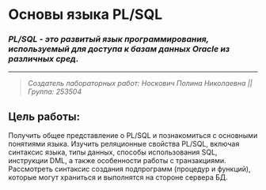 # Основы языка PL/SQL
### *PL/SQL - это развитый язык программирования, используемый для доступа к базам данных Oracle из различных сред.*
---
> *Создатель лабораторных работ: Носкович Полина Николаевна ||*
> *Группа: 253504*
## Цель работы:
Получить общее представление о PL/SQL и познакомиться с основными понятиями языка. Изучить реляционные свойства PL/SQL, включая синтаксис языка, типы данных, способы использования SQL, инструкции DML, а также особенности работы с транзакциями. Рассмотреть синтаксис создания подпрограмм (процедур и функций), которые могут храниться и выполнятся на стороне сервера БД.
